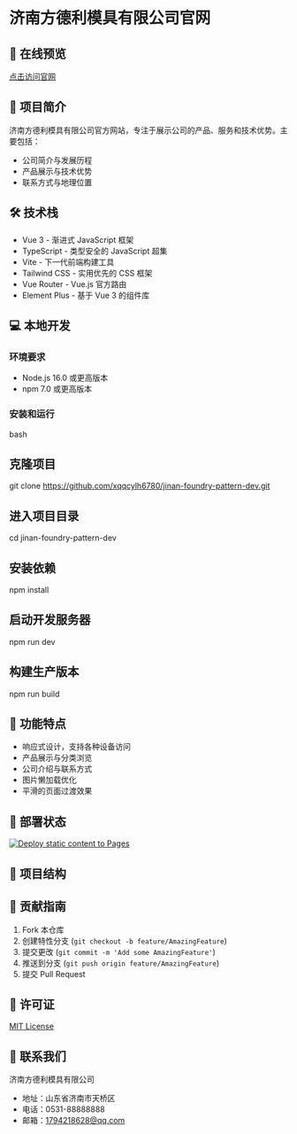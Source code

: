 # 济南方德利模具有限公司官网

## 🔗 在线预览
[点击访问官网](https://xqqcylh6780.github.io/jinan-foundry-pattern-dev/)

## 📖 项目简介
济南方德利模具有限公司官方网站，专注于展示公司的产品、服务和技术优势。主要包括：
- 公司简介与发展历程
- 产品展示与技术优势
- 联系方式与地理位置

## 🛠️ 技术栈
- Vue 3 - 渐进式 JavaScript 框架
- TypeScript - 类型安全的 JavaScript 超集
- Vite - 下一代前端构建工具
- Tailwind CSS - 实用优先的 CSS 框架
- Vue Router - Vue.js 官方路由
- Element Plus - 基于 Vue 3 的组件库

## 💻 本地开发

### 环境要求
- Node.js 16.0 或更高版本
- npm 7.0 或更高版本

### 安装和运行


bash
## 克隆项目
git clone https://github.com/xqqcylh6780/jinan-foundry-pattern-dev.git
## 进入项目目录
cd jinan-foundry-pattern-dev
## 安装依赖
npm install
## 启动开发服务器
npm run dev
## 构建生产版本
npm run build



## 📱 功能特点
- 响应式设计，支持各种设备访问
- 产品展示与分类浏览
- 公司介绍与联系方式
- 图片懒加载优化
- 平滑的页面过渡效果

## 🚀 部署状态
[![Deploy static content to Pages](https://github.com/xqqcylh6780/jinan-foundry-pattern-dev/actions/workflows/deploy.yml/badge.svg)](https://github.com/xqqcylh6780/jinan-foundry-pattern-dev/actions/workflows/deploy.yml)

## 📂 项目结构


## 🤝 贡献指南
1. Fork 本仓库
2. 创建特性分支 (`git checkout -b feature/AmazingFeature`)
3. 提交更改 (`git commit -m 'Add some AmazingFeature'`)
4. 推送到分支 (`git push origin feature/AmazingFeature`)
5. 提交 Pull Request

## 📄 许可证
[MIT License](LICENSE)

## 👥 联系我们
济南方德利模具有限公司
- 地址：山东省济南市天桥区
- 电话：0531-88888888
- 邮箱：1794218628@qq.com
